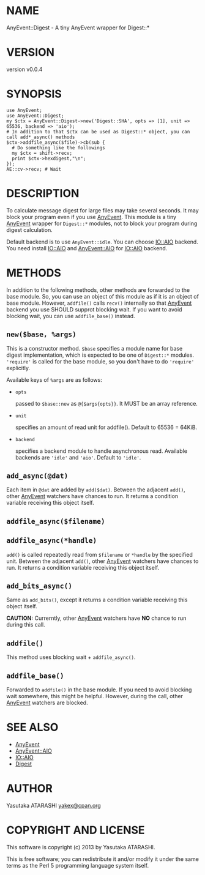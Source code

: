# NAME

AnyEvent::Digest - A tiny AnyEvent wrapper for Digest::\*

# VERSION

version v0.0.4

# SYNOPSIS

    use AnyEvent;
    use AnyEvent::Digest;
    my $ctx = AnyEvent::Digest->new('Digest::SHA', opts => [1], unit => 65536, backend => 'aio');
    # In addition to that $ctx can be used as Digest::* object, you can call add*_async() methods
    $ctx->addfile_async($file)->cb(sub {
      # Do something like the followings
      my $ctx = shift->recv;
      print $ctx->hexdigest,"\n";
    });
    AE::cv->recv; # Wait

# DESCRIPTION

To calculate message digest for large files may take several seconds.
It may block your program even if you use [AnyEvent](http://search.cpan.org/perldoc?AnyEvent).
This module is a tiny [AnyEvent](http://search.cpan.org/perldoc?AnyEvent) wrapper for `Digest::*` modules,
not to block your program during digest calculation.

Default backend is to use `AnyEvent::idle`.
You can choose [IO::AIO](http://search.cpan.org/perldoc?IO::AIO) backend. You need install [IO::AIO](http://search.cpan.org/perldoc?IO::AIO) and [AnyEvent::AIO](http://search.cpan.org/perldoc?AnyEvent::AIO) for [IO::AIO](http://search.cpan.org/perldoc?IO::AIO) backend.

# METHODS

In addition to the following methods, other methods are forwarded to the base module.
So, you can use an object of this module as if it is an object of base module.
However, `addfile()` calls `recv()` internally so that [AnyEvent](http://search.cpan.org/perldoc?AnyEvent) backend you use SHOULD supprot blocking wait.
If you want to avoid blocking wait, you can use `addfile_base()` instead.

## `new($base, %args)`

This is a constructor method.
`$base` specifies a module name for base digest implementation, which is expected to be one of `Digest::*` modules.
`'require'` is called for the base module, so you don't have to do `'require'` explicitly.

Available keys of `%args` are as follows:

- `opts`

    passed to `$base::new` as `@{$args{opts}}`. It MUST be an array reference.

- `unit`

    specifies an amount of read unit for addfile(). Default to 65536 = 64KiB.

- `backend`

    specifies a backend module to handle asynchronous read. Available backends are `'idle'` and `'aio'`. Default to `'idle'`.

## `add_async(@dat)`

Each item in `@dat` are added by `add($dat)`.
Between the adjacent `add()`, other [AnyEvent](http://search.cpan.org/perldoc?AnyEvent) watchers have chances to run.
It returns a condition variable receiving this object itself.

## `addfile_async($filename)`

## `addfile_async(*handle)`

`add()` is called repeatedly read from `$filename` or `*handle` by the specified unit.
Between the adjacent `add()`, other [AnyEvent](http://search.cpan.org/perldoc?AnyEvent) watchers have chances to run.
It returns a condition variable receiving this object itself.

## `add_bits_async()`

Same as `add_bits()`, except it returns a condition variable receiving this object itself.

__CAUTION:__ Currerntly, other [AnyEvent](http://search.cpan.org/perldoc?AnyEvent) watchers have __NO__ chance to run during this call.

## `addfile()`

This method uses blocking wait + `addfile_async()`.

## `addfile_base()`

Forwarded to `addfile()` in the base module. If you need to avoid blocking wait somewhere, this might be helpful.
However, during the call, other [AnyEvent](http://search.cpan.org/perldoc?AnyEvent) watchers  are blocked.

# SEE ALSO

- [AnyEvent](http://search.cpan.org/perldoc?AnyEvent)
- [AnyEvent::AIO](http://search.cpan.org/perldoc?AnyEvent::AIO)
- [IO::AIO](http://search.cpan.org/perldoc?IO::AIO)
- [Digest](http://search.cpan.org/perldoc?Digest)

# AUTHOR

Yasutaka ATARASHI <yakex@cpan.org>

# COPYRIGHT AND LICENSE

This software is copyright (c) 2013 by Yasutaka ATARASHI.

This is free software; you can redistribute it and/or modify it under
the same terms as the Perl 5 programming language system itself.

